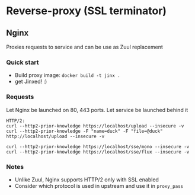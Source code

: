 # Reverse-proxy (SSL terminator)
## Nginx

Proxies requests to service and can be use as Zuul replacement

### Quick start
- Build proxy image: `docker build -t jinx .`
- get Jinxed! :)


### Requests

Let Nginx be launched on 80, 443 ports. Let service be launched behind it

```
HTTP/2:
curl --http2-prior-knowledge https://localhost/upload --insecure -v
curl --http2-prior-knowledge -F "name=duck" -F "file=@duck" http://localhost/upload --insecure -v

curl --http2-prior-knowledge https://localhost/sse/mono --insecure -v
curl --http2-prior-knowledge https://localhost/sse/flux --insecure -v
```

### Notes
- Unlike Zuul, Nginx supports HTTP/2 only with SSL enabled
- Consider which protocol is used in upstream and use it in `proxy_pass`
